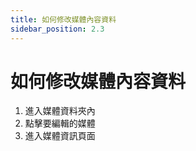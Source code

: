 ```yaml
---
title: 如何修改媒體內容資料
sidebar_position: 2.3
---
```


# 如何修改媒體內容資料

<!-- TODO 補圖片 -->

1. 進入媒體資料夾內
2. 點擊要編輯的媒體
3. 進入媒體資訊頁面
